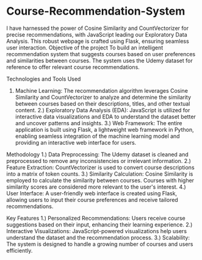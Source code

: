 # Course-Recommendation-System
I have harnessed the power of Cosine Similarity and CountVectorizer for precise recommendations, with JavaScript leading our Exploratory Data Analysis. This robust webpage is crafted using Flask, ensuring seamless user interaction. 
Objective of the project
To build an intelligent recommendation system that suggests courses based on user preferences and similarities between courses. The system uses the Udemy dataset for reference to offer relevant course recommendations.

Technologies and Tools Used
1) Machine Learning: The recommendation algorithm leverages Cosine Similarity and CountVectorizer to analyze and determine the similarity between courses based on their descriptions, titles, and other textual content.
2.) Exploratory Data Analysis (EDA): JavaScript is utilized for interactive data visualizations and EDA to understand the dataset better and uncover patterns and insights.
3.) Web Framework: The entire application is built using Flask, a lightweight web framework in Python, enabling seamless integration of the machine learning model and providing an interactive web interface for users.

Methodology
1.) Data Preprocessing: The Udemy dataset is cleaned and preprocessed to remove any inconsistencies or irrelevant information.
2.) Feature Extraction: CountVectorizer is used to convert course descriptions into a matrix of token counts.
3.) Similarity Calculation: Cosine Similarity is employed to calculate the similarity between courses. Courses with higher similarity scores are considered more relevant to the user's interest.
4.) User Interface: A user-friendly web interface is created using Flask, allowing users to input their course preferences and receive tailored recommendations.

Key Features
1.) Personalized Recommendations: Users receive course suggestions based on their input, enhancing their learning experience.
2.) Interactive Visualizations: JavaScript-powered visualizations help users understand the dataset and the recommendation process.
3.) Scalability: The system is designed to handle a growing number of courses and users efficiently.
